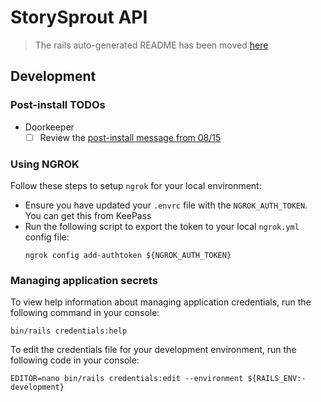 # StorySprout API

> The rails auto-generated README has been moved [here](md/RAILS.md) 

## Development

### Post-install TODOs 

- Doorkeeper
  - [ ] Review the [post-install message from 08/15](md/post_install_todos/DOORKEEPER.md)

### Using NGROK

Follow these steps to setup `ngrok` for your local environment:
- Ensure you have updated your `.envrc` file with the `NGROK_AUTH_TOKEN`. You can get this from KeePass
- Run the following script to export the token to your local `ngrok.yml` config file:
  ```shell
  ngrok config add-authtoken ${NGROK_AUTH_TOKEN}
  ```

### Managing application secrets 

To view help information about managing application credentials, run the following command in your console:

```shell
bin/rails credentials:help
```

To edit the credentials file for your development environment, run the following code in your console:

```shell
EDITOR=nano bin/rails credentials:edit --environment ${RAILS_ENV:-development}
```
